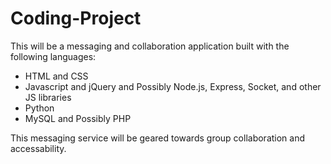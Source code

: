 # Coding-Project

This will be a messaging and collaboration application built with the following languages:

- HTML and CSS
- Javascript and jQuery and Possibly Node.js, Express, Socket, and other JS libraries
- Python
- MySQL and Possibly PHP

This messaging service will be geared towards group collaboration and accessability.
